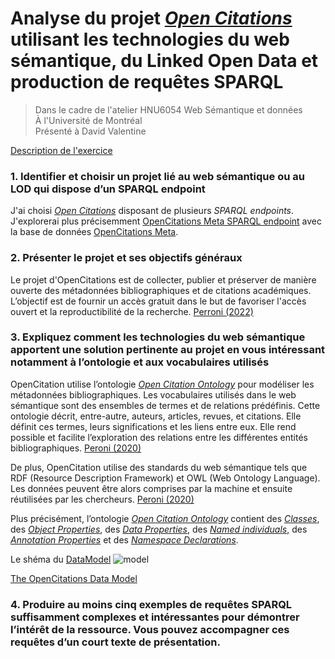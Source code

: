 # Analyse du projet *[Open Citations](https://opencitations.net/)* utilisant les technologies du web sémantique, du Linked Open Data et production de requêtes SPARQL


>Dans le cadre de l'atelier HNU6054 Web Sémantique et données<br>
>À l'Université de Montréal<br>
>Présenté à David Valentine<br>


[Description de l'exercice](https://davvalent.github.io/hnu6054/exercice-02/)


### **1.**    Identifier et choisir un projet lié au web sémantique ou au LOD qui dispose d’un SPARQL endpoint
J'ai choisi *[Open Citations](https://opencitations.net/)* disposant de plusieurs *SPARQL endpoints*. J'explorerai plus précisemment [OpenCitations Meta SPARQL endpoint](https://opencitations.net/meta/sparql) avec la base de données [OpenCitations Meta](https://opencitations.net/meta).

### **2.**    Présenter le projet et ses objectifs généraux

Le projet d'OpenCitations est de collecter, publier et préserver de manière ouverte des métadonnées bibliographiques et de citations académiques. L’objectif est de fournir un accès gratuit dans le but de favoriser l'accès ouvert et la reproductibilité de la recherche. [Perroni (2022)](https://zenodo.org/record/6976670)

### **3.**    Expliquez comment les technologies du web sémantique apportent une solution pertinente au projet en vous intéressant notamment à l’ontologie et aux vocabulaires utilisés

OpenCitation utilise l’ontologie [*Open Citation Ontology*](https://opencitations.github.io/ontology/current/ontology.html) pour modéliser les métadonnées bibliographiques. Les vocabulaires utilisés dans le web sémantique sont des ensembles de termes et de relations prédéfinis. Cette ontologie décrit, entre-autre, auteurs, articles, revues, et citations. Elle définit ces termes, leurs significations et les liens entre eux. Elle rend possible et facilite l’exploration des relations entre les différentes entités bibliographiques. [Peroni (2020)](https://direct.mit.edu/qss/article/1/1/428/15580/OpenCitations-an-infrastructure-organization-for)

De plus, OpenCitation utilise des standards du web sémantique tels que RDF (Resource Description Framework) et OWL (Web Ontology Language). Les données peuvent être alors comprises par la machine et ensuite réutilisées par les chercheurs. [Peroni (2020)](https://direct.mit.edu/qss/article/1/1/428/15580/OpenCitations-an-infrastructure-organization-for)

Plus précisément,  l’ontologie [*Open Citation Ontology*](https://opencitations.github.io/ontology/current/ontology.html) contient des [*Classes*](https://opencitations.github.io/ontology/current/ontology.html#classes), des [*Object Properties*](https://opencitations.github.io/ontology/current/ontology.html#objectproperties), des [*Data Properties*](https://opencitations.github.io/ontology/current/ontology.html#dataproperties), des [*Named individuals*](https://opencitations.github.io/ontology/current/ontology.html#namedindividuals), des [*Annotation Properties*](https://opencitations.github.io/ontology/current/ontology.html#annotationproperties) et des [*Namespace Declarations*](https://opencitations.github.io/ontology/current/ontology.html#namespacedeclarations). 

Le shéma du [DataModel](http://opencitations.net/model)
![model](https://github.com/JanetteMujica/openCitationsProductionDeRequetesSPARQL/assets/112497575/3f273345-39e2-42a7-bc5a-6ac4eefc3161)

[The OpenCitations Data Model](https://figshare.com/articles/online_resource/Metadata_for_the_OpenCitations_Corpus/3443876)

### **4.**    Produire au moins cinq exemples de requêtes SPARQL suffisamment complexes et intéressantes pour démontrer l’intérêt de la ressource. Vous pouvez accompagner ces requêtes d’un court texte de présentation.

